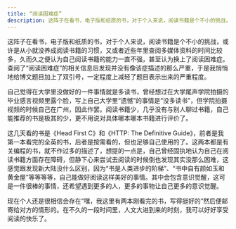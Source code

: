 ```yaml
---
title: “阅读困难症”
description: 这阵子在看书，电子版和纸质的书，对于个人来说，阅读书籍是个不小的挑战，或许是从小就没养成阅读书籍的习惯，又或者近些年里查阅多媒体资料的时间比较多，久而久之便认为自己阅读书籍的能力一直不强，甚至认为换上了阅读困难症。查阅了“阅读困难症”的相关信息后发现并没有像该症描述的那么严重，于是我悄悄地给博文题目加上了双引号，一定程度上减轻了题目表示出来的严重程度。
---
```


这阵子在看书，电子版和纸质的书，对于个人来说，阅读书籍是个不小的挑战，或许是从小就没养成阅读书籍的习惯，又或者近些年里查阅多媒体资料的时间比较多，久而久之便认为自己阅读书籍的能力一直不强，甚至认为换上了阅读困难症。查阅了“阅读困难症”的相关信息后发现并没有像该症描述的那么严重，于是我悄悄地给博文题目加上了双引号，一定程度上减轻了题目表示出来的严重程度。

自己觉得在大学里没做好的一件事情就是多读书，曾经想过在大学尾声学院拍摄的毕业感言视频里露个脸，写上自己大学里“遗憾”的事情是“没多读书”，但学院拍摄视频的时候自己在广州，因此作罢。阅读书籍少，几乎没有与别人聊过书籍，自己能推荐的书是极其的少，更不用说对具体哪本哪本书籍进行评价了。

这几天看的书是《Head First C》和《HTTP: The Definitive Guide》，前者是我第一本看完的全英的书，后者是按需看的，但也足够自己使用的了。这两本都是有关编程的书，就不作过多的描述了，想提的一点是，自己曾经固执地认为自己在阅读书籍方面存在障碍，但静下心来尝试去阅读的时候倒也发现其实没那么困难，这感觉跟发现新大陆没什么区别，因为“书是人类进步的阶梯”、“书中自有颜如玉和黄金屋”等等等等，自己能做好阅读这样美好的事情。其中会包含意识觉醒，这可是一件很棒的事情，还希望遇到更多的人，更多的事物让自己更多的意识觉醒。

现在个人还是很相信会存在“嘿，我这里有两本刚看完的书，写得挺好的”然后便邮寄给对方的情形的。在不久的一段时间里，人文大进到来的时刻，我可以好好享受阅读的快乐了。
